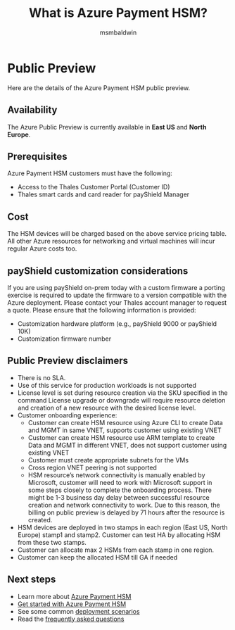﻿---
title: What is Azure Payment HSM?
description: Learn how Azure Payment HSM is an Azure service that xxx.
services: payment-hsm
author: msmbaldwin
tags: azure-resource-manager

ms.service: payment-hsm
ms.workload: security
ms.topic: overview
ms.date: 01/20/2022
ms.author: mbaldwin


---
# Public Preview

Here are the details of the Azure Payment HSM public preview.

## Availability

The Azure Public Preview is currently available in **East US** and **North Europe**.

## Prerequisites 

Azure Payment HSM customers must have the following:

- Access to the Thales Customer Portal (Customer ID)
- Thales smart cards and card reader for payShield Manager

## Cost

The HSM devices will be charged based on the above service pricing table. All other Azure resources for networking and virtual machines will incur regular Azure costs too.

## payShield customization considerations

If you are using payShield on-prem today with a custom firmware a porting exercise is required to update the firmware to a version compatible with the Azure deployment. Please contact your Thales account manager to request a quote.
Please ensure that the following information is provided:
- Customization hardware platform (e.g., payShield 9000 or payShield 10K)
- Customization firmware number

## Public Preview disclaimers

- There is no SLA. 
- Use of this service for production workloads is not supported
- License level is set during resource creation via the SKU specified in the command License upgrade or downgrade will require resource deletion and creation of a new resource with the desired license level. 
- Customer onboarding experience:
    - Customer can create HSM resource using Azure CLI to create Data and MGMT in same VNET, supports customer using existing VNET
    - Customer can create HSM resource use ARM template to create Data and MGMT in different VNET, does not support customer using existing VNET
    - Customer must create appropriate subnets for the VMs
    - Cross region VNET peering is not supported
    - HSM resource’s network connectivity is manually enabled by Microsoft, customer will need to work with Microsoft support in some steps closely to complete the onboarding process. There might be 1-3 business day delay between successful resource creation and network connectivity to work. Due to this reason, the billing on public preview is delayed by 71 hours after the resource is created.
- HSM devices are deployed in two stamps in each region (East US, North Europe) stamp1 and stamp2. Customer can test HA by allocating HSM from these two stamps. 
- Customer can allocate max 2 HSMs from each stamp in one region.
- Customer can keep the allocated HSM till GA if needed

## Next steps

- Learn more about [Azure Payment HSM](overview.md)
- [Get started with Azure Payment HSM](getting-started.md)
- See some common [deployment scenarios](deployment-scenarios.md)
- Read the [frequently asked questions](faq.yml)
